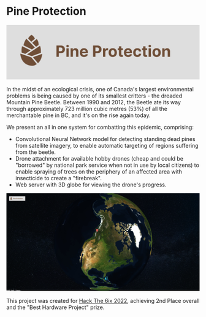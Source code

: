 # Pine Protection

<img src="Web Interface/static/assets/logoCropped.png" alt="Pine Protection logo" />

In the midst of an ecological crisis, one of Canada's largest environmental problems is being caused by one of its smallest critters - the dreaded Mountain Pine Beetle. Between 1990 and 2012, the Beetle ate its way through approximately 723 million cubic metres (53%) of all the merchantable pine in BC, and it's on the rise again today.

We present an all in one system for combatting this epidemic, comprising:

- Convolutional Neural Network model for detecting standing dead pines from satellite imagery, to enable automatic targeting of regions suffering from the beetle.
- Drone attachment for available hobby drones (cheap and could be "borrowed" by national park service when not in use by local citizens) to enable spraying of trees on the periphery of an affected area with insecticide to create a "firebreak".
- Web server with 3D globe for viewing the drone's progress.

<img src="globe_screenshot.png" alt="Pine Protection example screen" />

This project was created for <a href="https://devpost.com/software/bug-sprayer">Hack The 6ix 2022</a>, achieving 2nd Place overall and the "Best Hardware Project" prize.
